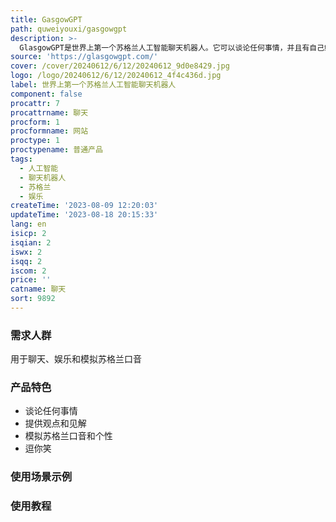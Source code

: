 ```yaml
---
title: GasgowGPT
path: quweiyouxi/gasgowgpt
description: >-
  GlasgowGPT是世界上第一个苏格兰人工智能聊天机器人。它可以谈论任何事情，并且有自己鲜明的观点。请注意，所有回答都是虚构的，可能具有挑衅性和冒犯性。请勿提供任何个人信息。为了保持GlasgowGPT的在线状态，我们依赖您慷慨的捐赠。如果您有能力，请捐赠以关闭广告并支持我们！谢谢。
source: 'https://glasgowgpt.com/'
cover: /cover/20240612/6/12/20240612_9d0e8429.jpg
logo: /logo/20240612/6/12/20240612_4f4c436d.jpg
label: 世界上第一个苏格兰人工智能聊天机器人
component: false
procattr: 7
procattrname: 聊天
procform: 1
procformname: 网站
proctype: 1
proctypename: 普通产品
tags:
  - 人工智能
  - 聊天机器人
  - 苏格兰
  - 娱乐
createTime: '2023-08-09 12:20:03'
updateTime: '2023-08-18 20:15:33'
lang: en
isicp: 2
isqian: 2
iswx: 2
isqq: 2
iscom: 2
price: ''
catname: 聊天
sort: 9892
---
```




### 需求人群
用于聊天、娱乐和模拟苏格兰口音

### 产品特色
- 谈论任何事情
- 提供观点和见解
- 模拟苏格兰口音和个性
- 逗你笑

### 使用场景示例


### 使用教程


  
